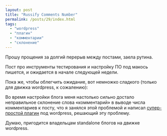 ```yaml
---
layout: post
title: "Russify Comments Number"
permalink: /posts/29/index.html
tags: 
  - "wordpress"
  - "плагин"
  - "комментарии"
  - "склонение"
---
```


Прошу прощения за&nbsp;долгий перерыв между постами, заела рутина.

Пост про инструменты тестирования и&nbsp;настройку ПО&nbsp;под макось пишется, и&nbsp;ожидается в&nbsp;начале следующей недели.

Пока&nbsp;же, чтобы облегчить ожидание, вот немножко сладкого (только для движка wordpress, к&nbsp;сожалению):

Во&nbsp;время настройки блога меня настолько сильно достало неправильное склонение слова &laquo;комментарий&raquo; в&nbsp;выводе числа комментариев к&nbsp;посту, что я&nbsp;занялся этой проблемой и&nbsp;написал <a href="http://ulizko.com/russify_comments_number">супер-простой плагин</a> под wordpress, решающий эту проблему.

Думаю, пригодится владельцам standalone блогов на&nbsp;движке wordpress.
